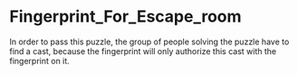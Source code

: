 # Fingerprint_For_Escape_room

In order to pass this puzzle, the group of people solving the puzzle 
have to find a cast, because the fingerprint will only authorize this
cast with the fingerprint on it.

